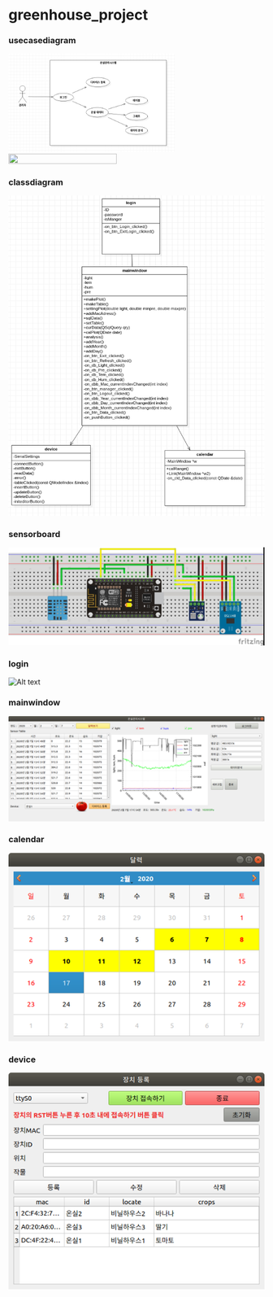 # greenhouse_project
### usecasediagram
<img src="image/diagram/manager_usecasediagram.png" width="65%" height="50%"></img>
<img src="image/diagram/user_usecasediagram.png" width="65%" height="50%"></img>


### classdiagram
![Alt text](image/diagram/classdiagram.png)



### sensorboard
![Alt text](image/Breadboard_image.jpg)


### login
![Alt text](image/login.png)



### mainwindow
![Alt text](image/mainwindow.png)



### calendar
![Alt text](image/calendar.png)



### device
![Alt text](image/device.png)
